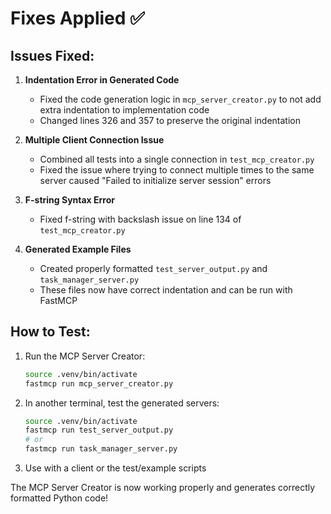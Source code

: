 # Fixes Applied ✅

## Issues Fixed:

1. **Indentation Error in Generated Code**
   - Fixed the code generation logic in `mcp_server_creator.py` to not add extra indentation to implementation code
   - Changed lines 326 and 357 to preserve the original indentation

2. **Multiple Client Connection Issue**
   - Combined all tests into a single connection in `test_mcp_creator.py`
   - Fixed the issue where trying to connect multiple times to the same server caused "Failed to initialize server session" errors

3. **F-string Syntax Error**
   - Fixed f-string with backslash issue on line 134 of `test_mcp_creator.py`

4. **Generated Example Files**
   - Created properly formatted `test_server_output.py` and `task_manager_server.py` 
   - These files now have correct indentation and can be run with FastMCP

## How to Test:

1. Run the MCP Server Creator:
   ```bash
   source .venv/bin/activate
   fastmcp run mcp_server_creator.py
   ```

2. In another terminal, test the generated servers:
   ```bash
   source .venv/bin/activate
   fastmcp run test_server_output.py
   # or
   fastmcp run task_manager_server.py
   ```

3. Use with a client or the test/example scripts

The MCP Server Creator is now working properly and generates correctly formatted Python code!
